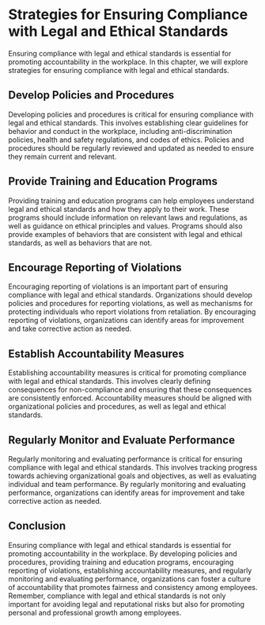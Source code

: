 Strategies for Ensuring Compliance with Legal and Ethical Standards
====================================================================================================================================

Ensuring compliance with legal and ethical standards is essential for promoting accountability in the workplace. In this chapter, we will explore strategies for ensuring compliance with legal and ethical standards.

Develop Policies and Procedures
-------------------------------

Developing policies and procedures is critical for ensuring compliance with legal and ethical standards. This involves establishing clear guidelines for behavior and conduct in the workplace, including anti-discrimination policies, health and safety regulations, and codes of ethics. Policies and procedures should be regularly reviewed and updated as needed to ensure they remain current and relevant.

Provide Training and Education Programs
---------------------------------------

Providing training and education programs can help employees understand legal and ethical standards and how they apply to their work. These programs should include information on relevant laws and regulations, as well as guidance on ethical principles and values. Programs should also provide examples of behaviors that are consistent with legal and ethical standards, as well as behaviors that are not.

Encourage Reporting of Violations
---------------------------------

Encouraging reporting of violations is an important part of ensuring compliance with legal and ethical standards. Organizations should develop policies and procedures for reporting violations, as well as mechanisms for protecting individuals who report violations from retaliation. By encouraging reporting of violations, organizations can identify areas for improvement and take corrective action as needed.

Establish Accountability Measures
---------------------------------

Establishing accountability measures is critical for promoting compliance with legal and ethical standards. This involves clearly defining consequences for non-compliance and ensuring that these consequences are consistently enforced. Accountability measures should be aligned with organizational policies and procedures, as well as legal and ethical standards.

Regularly Monitor and Evaluate Performance
------------------------------------------

Regularly monitoring and evaluating performance is critical for ensuring compliance with legal and ethical standards. This involves tracking progress towards achieving organizational goals and objectives, as well as evaluating individual and team performance. By regularly monitoring and evaluating performance, organizations can identify areas for improvement and take corrective action as needed.

Conclusion
----------

Ensuring compliance with legal and ethical standards is essential for promoting accountability in the workplace. By developing policies and procedures, providing training and education programs, encouraging reporting of violations, establishing accountability measures, and regularly monitoring and evaluating performance, organizations can foster a culture of accountability that promotes fairness and consistency among employees. Remember, compliance with legal and ethical standards is not only important for avoiding legal and reputational risks but also for promoting personal and professional growth among employees.
